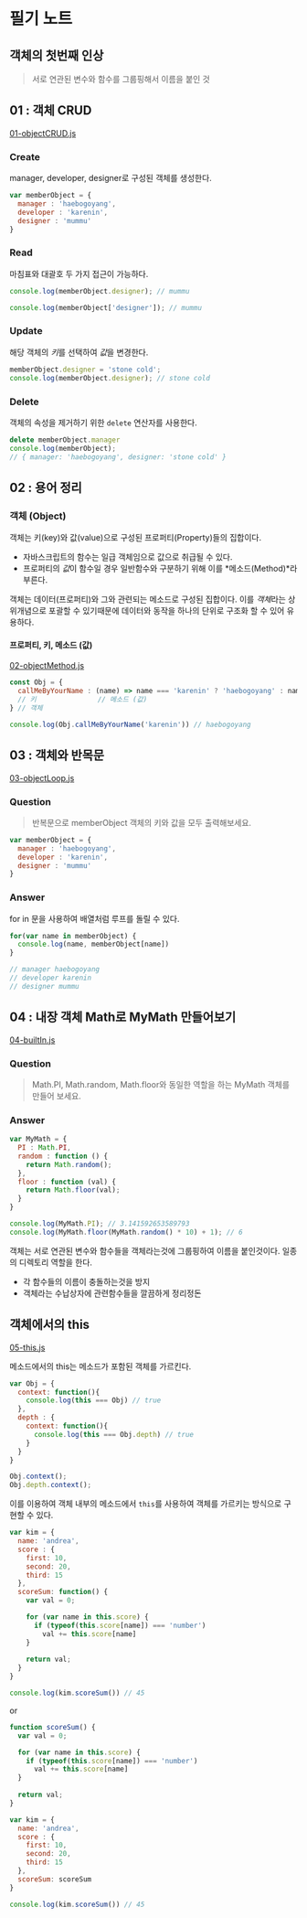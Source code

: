 # 필기 노트

## 객체의 첫번째 인상

> 서로 연관된 변수와 함수를 그룹핑해서 이름을 붙인 것

## 01 : 객체 CRUD 

[01-objectCRUD.js](https://github.com/kjkandrea/egoing-javascript-OOP/blob/master/01-objectCRUD.js)

### Create

manager, developer, designer로 구성된 객체를 생성한다.

``` javascript
var memberObject = {
  manager : 'haebogoyang',
  developer : 'karenin',
  designer : 'mummu'
}
```

### Read

마침표와 대괄호 두 가지 접근이 가능하다.

``` javascript
console.log(memberObject.designer); // mummu
```

``` javascript
console.log(memberObject['designer']); // mummu
```

### Update

해당 객체의 *키*를 선택하여 *값*을 변경한다.

``` javascript
memberObject.designer = 'stone cold';
console.log(memberObject.designer); // stone cold
```

### Delete 

객체의 속성을 제거하기 위한 `delete` 연산자를 사용한다.

``` javascript
delete memberObject.manager
console.log(memberObject);
// { manager: 'haebogoyang', designer: 'stone cold' }
```

## 02 : 용어 정리

### 객체 (Object)

객체는 키(key)와 값(value)으로 구성된 프로퍼티(Property)들의 집합이다.

* 자바스크립트의 함수는 일급 객체임으로 값으로 취급될 수 있다.
* 프로퍼티의 *값*이 함수일 경우 일반함수와 구분하기 위해 이를 *메소드(Method)*라 부른다.

객체는 데이터(프로퍼티)와 그와 관련되는 메소드로 구성된 집합이다. 이를 *객체*라는 상위개념으로 포괄할 수 있기때문에 데이터와 동작을 하나의 단위로 구조화 할 수 있어 유용하다.

#### 프로퍼티, 키, 메소드 (값) 

[02-objectMethod.js](https://github.com/kjkandrea/egoing-javascript-OOP/blob/master/02-objectMethod.js)

``` javascript
const Obj = {
  callMeByYourName : (name) => name === 'karenin' ? 'haebogoyang' : name // 프로퍼티
  // 키               // 메소드 (값)
} // 객체

console.log(Obj.callMeByYourName('karenin')) // haebogoyang
```

## 03 : 객체와 반목문

[03-objectLoop.js](https://github.com/kjkandrea/egoing-javascript-OOP/blob/master/03-objectLoop.js)

### Question

> 반복문으로 memberObject 객체의 키와 값을 모두 출력해보세요.

``` javascript
var memberObject = {
  manager : 'haebogoyang',
  developer : 'karenin',
  designer : 'mummu'
}
```

### Answer

for in 문을 사용하여 배열처럼 루프를 돌릴 수 있다.

``` javascript
for(var name in memberObject) {
  console.log(name, memberObject[name])
}

// manager haebogoyang
// developer karenin
// designer mummu
```

## 04 : 내장 객체 Math로 MyMath 만들어보기

[04-builtIn.js](https://github.com/kjkandrea/egoing-javascript-OOP/blob/master/04-builtIn.js)

### Question

> Math.PI, Math.random, Math.floor와 동일한 역할을 하는 MyMath 객체를 만들어 보세요.

### Answer

``` javascript
var MyMath = {
  PI : Math.PI,
  random : function () {
    return Math.random();
  },
  floor : function (val) {
    return Math.floor(val);
  }
}
```
``` javascript
console.log(MyMath.PI); // 3.141592653589793
console.log(MyMath.floor(MyMath.random() * 10) + 1); // 6
```

객체는 서로 연관된 변수와 함수들을 객체라는것에 그룹핑하여 이름을 붙인것이다. 일종의 디렉토리 역할을 한다.

* 각 함수들의 이름이 충돌하는것을 방지
* 객체라는 수납상자에 관련함수들을 깔끔하게 정리정돈

## 객체에서의 this

[05-this.js](https://github.com/kjkandrea/egoing-javascript-OOP/blob/master/05-this.js)

메소드에서의 this는 메소드가 포함된 객체를 가르킨다.

``` javascript
var Obj = {
  context: function(){
    console.log(this === Obj) // true
  },
  depth : {
    context: function(){
      console.log(this === Obj.depth) // true
    }
  }
}

Obj.context();
Obj.depth.context();
```

이를 이용하여 객체 내부의 메소드에서 `this`를 사용하여 객체를 가르키는 방식으로 구현할 수 있다.

``` javascript
var kim = {
  name: 'andrea',
  score : {
    first: 10,
    second: 20,
    third: 15
  },
  scoreSum: function() {
    var val = 0;

    for (var name in this.score) {
      if (typeof(this.score[name]) === 'number')
        val += this.score[name]
    }
    
    return val;
  }
}

console.log(kim.scoreSum()) // 45
```

or 

``` javascript
function scoreSum() {
  var val = 0;

  for (var name in this.score) {
    if (typeof(this.score[name]) === 'number')
      val += this.score[name]
  }
  
  return val;
}

var kim = {
  name: 'andrea',
  score : {
    first: 10,
    second: 20,
    third: 15
  },
  scoreSum: scoreSum
}

console.log(kim.scoreSum()) // 45
```